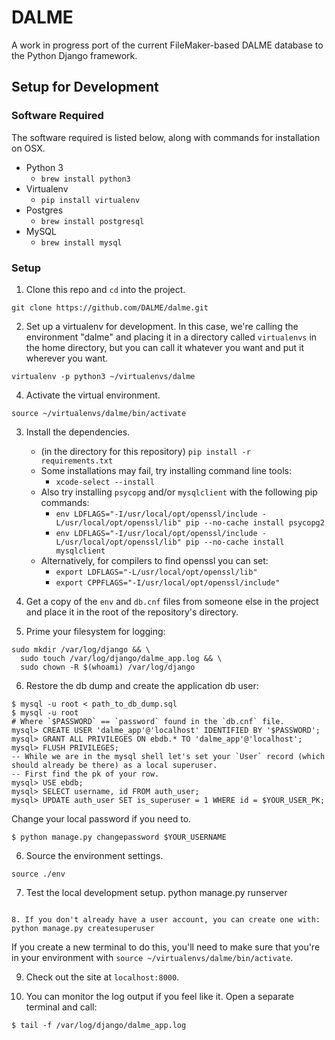 # DALME

A work in progress port of the current FileMaker-based DALME database to the Python Django framework.

## Setup for Development

### Software Required

The software required is listed below, along with commands for installation on OSX.

- Python 3
  - `brew install python3`
- Virtualenv
  - `pip install virtualenv`
- Postgres
    - `brew install postgresql`
- MySQL
    - `brew install mysql`

### Setup

1. Clone this repo and `cd` into the project.
```
git clone https://github.com/DALME/dalme.git
````

2. Set up a virtualenv for development. In this case, we're calling the environment "dalme" and placing it in a directory called `virtualenvs` in the home directory, but you can call it whatever you want and put it wherever you want.
```
virtualenv -p python3 ~/virtualenvs/dalme
```

4. Activate the virtual environment.
```
source ~/virtualenvs/dalme/bin/activate
```

3. Install the dependencies.
    - (in the directory for this repository) `pip install -r requirements.txt`
    - Some installations may fail, try installing command line tools:
        - `xcode-select --install`
    - Also try installing `psycopg` and/or `mysqlclient` with the following pip commands:
        - `env LDFLAGS="-I/usr/local/opt/openssl/include -L/usr/local/opt/openssl/lib" pip --no-cache install psycopg2`
        - `env LDFLAGS="-I/usr/local/opt/openssl/include -L/usr/local/opt/openssl/lib" pip --no-cache install mysqlclient`
    - Alternatively, for compilers to find openssl you can set:
        - `export LDFLAGS="-L/usr/local/opt/openssl/lib"`
        - `export CPPFLAGS="-I/usr/local/opt/openssl/include"`

4. Get a copy of the `env` and `db.cnf` files from someone else in the project and place it in the root of the repository's directory.

5. Prime your filesystem for logging:
```
sudo mkdir /var/log/django && \
  sudo touch /var/log/django/dalme_app.log && \
  sudo chown -R $(whoami) /var/log/django
```

6. Restore the db dump and create the application db user:
```
$ mysql -u root < path_to_db_dump.sql
$ mysql -u root
# Where `$PASSWORD` == `password` found in the `db.cnf` file.
mysql> CREATE USER 'dalme_app'@'localhost' IDENTIFIED BY '$PASSWORD';
mysql> GRANT ALL PRIVILEGES ON ebdb.* TO 'dalme_app'@'localhost';
mysql> FLUSH PRIVILEGES;
-- While we are in the mysql shell let's set your `User` record (which should already be there) as a local superuser.
-- First find the pk of your row.
mysql> USE ebdb;
mysql> SELECT username, id FROM auth_user;
mysql> UPDATE auth_user SET is_superuser = 1 WHERE id = $YOUR_USER_PK;
```

Change your local password if you need to.
```
$ python manage.py changepassword $YOUR_USERNAME
```

6. Source the environment settings.
```
source ./env
```

7. Test the local development setup.
python manage.py runserver
```

8. If you don't already have a user account, you can create one with:
python manage.py createsuperuser
```

If you create a new terminal to do this, you'll need to make sure that you're in your environment with `source ~/virtualenvs/dalme/bin/activate`.

9. Check out the site at `localhost:8000`.

10. You can monitor the log output if you feel like it. Open a separate terminal and call:
```
$ tail -f /var/log/django/dalme_app.log
```
